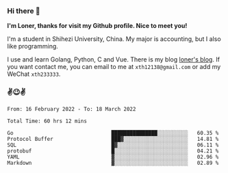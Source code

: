 ### Hi there 👋️

**I'm Loner, thanks for visit my Github profile. Nice to meet you!**

I'm a student in Shihezi University, China. My major is accounting, but I also like programming.

I use and learn Golang, Python, C and Vue. There is my blog [loner's blog](https://www.loner1024.top).  If you want contact me, you can email to me at `xth12138@gmail.com` or add my WeChat `xth233333`.

### ✌️😉✌️

<!--START_SECTION:waka-->

```text
From: 16 February 2022 - To: 18 March 2022

Total Time: 60 hrs 12 mins

Go                                ███████████████░░░░░░░░░░   60.35 %
Protocol Buffer                   ███▓░░░░░░░░░░░░░░░░░░░░░   14.81 %
SQL                               █▓░░░░░░░░░░░░░░░░░░░░░░░   06.11 %
protobuf                          █░░░░░░░░░░░░░░░░░░░░░░░░   04.21 %
YAML                              ▓░░░░░░░░░░░░░░░░░░░░░░░░   02.96 %
Markdown                          ▓░░░░░░░░░░░░░░░░░░░░░░░░   02.89 %
```

<!--END_SECTION:waka-->



